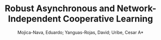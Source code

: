 ---
paperId: 18
author: Mojica-Nava, Eduardo; Yanguas-Rojas, David; Uribe, Cesar A*
title: Robust Asynchronous and Network-Independent Cooperative Learning
pdf: Mojica-Nava_Shortpresentation_Paper_18.pdf
poster: Mojica-Nava_Shortpresentation_Paper_18.png
alt: --
type: Poster
topic: Machine Learning
link: --
conference: neurips
year: 2020
tags: neurips-2020
---